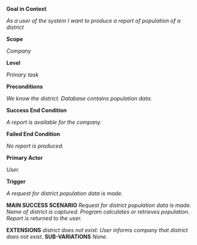 **Goal in Context**

_As a user of the system I want to produce a report of population of a district_

**Scope**

_Company_

**Level**

_Primary task_

**Preconditions**

_We know the district. Database contains population data._

**Success End Condition**

_A report is available for the company._

**Failed End Condition**

_No report is produced._

**Primary Actor**

_User._

**Trigger**

_A request for district population data is made._

**MAIN SUCCESS SCENARIO**
_Request for district population data is made._
_Name of district is captured._
_Program calculates or retrieves population._
_Report is returned to the user._

**EXTENSIONS**
_district does not exist:
User informs company that district does not exist._
**SUB-VARIATIONS**
_None._
